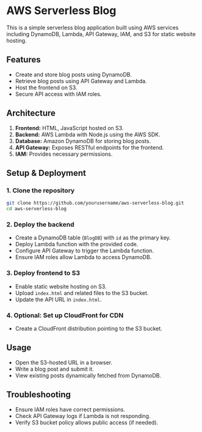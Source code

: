 # AWS Serverless Blog

This is a simple serverless blog application built using AWS services including DynamoDB, Lambda, API Gateway, IAM, and S3 for static website hosting.

## Features
- Create and store blog posts using DynamoDB.
- Retrieve blog posts using API Gateway and Lambda.
- Host the frontend on S3.
- Secure API access with IAM roles.

## Architecture
1. **Frontend:** HTML, JavaScript hosted on S3.
2. **Backend:** AWS Lambda with Node.js using the AWS SDK.
3. **Database:** Amazon DynamoDB for storing blog posts.
4. **API Gateway:** Exposes RESTful endpoints for the frontend.
5. **IAM:** Provides necessary permissions.

## Setup & Deployment

### 1. Clone the repository
```sh
git clone https://github.com/yourusername/aws-serverless-blog.git
cd aws-serverless-blog
```

### 2. Deploy the backend
- Create a DynamoDB table (`BlogDB`) with `id` as the primary key.
- Deploy Lambda function with the provided code.
- Configure API Gateway to trigger the Lambda function.
- Ensure IAM roles allow Lambda to access DynamoDB.

### 3. Deploy frontend to S3
- Enable static website hosting on S3.
- Upload `index.html` and related files to the S3 bucket.
- Update the API URL in `index.html`.

### 4. Optional: Set up CloudFront for CDN
- Create a CloudFront distribution pointing to the S3 bucket.

## Usage
- Open the S3-hosted URL in a browser.
- Write a blog post and submit it.
- View existing posts dynamically fetched from DynamoDB.

## Troubleshooting
- Ensure IAM roles have correct permissions.
- Check API Gateway logs if Lambda is not responding.
- Verify S3 bucket policy allows public access (if needed).
